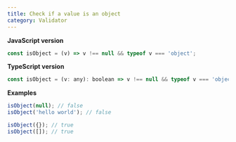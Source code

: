 ```yaml
---
title: Check if a value is an object
category: Validator
---
```


**JavaScript version**

```js
const isObject = (v) => v !== null && typeof v === 'object';
```

**TypeScript version**

```js
const isObject = (v: any): boolean => v !== null && typeof v === 'object';
```

**Examples**

```js
isObject(null); // false
isObject('hello world'); // false

isObject({}); // true
isObject([]); // true
```
